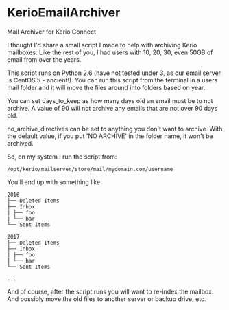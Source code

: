 # KerioEmailArchiver
Mail Archiver for Kerio Connect

I thought I'd share a small script I made to help with archiving Kerio mailboxes. Like the rest of you, I had users with 10, 20, 30, even 50GB of email from over the years.

This script runs on Python 2.6 (have not tested under 3, as our email server is CentOS 5 - ancient!). You can run this script from the terminal in a users mail folder and it will move the files around into folders based on year.

You can set days_to_keep as how many days old an email must be to not archive. A value of 90 will not archive any emails that are not over 90 days old.

no_archive_directives can be set to anything you don't want to archive. With the default value, if you put 'NO ARCHIVE' in the folder name, it won't be archived.

So, on my system I run the script from:

    /opt/kerio/mailserver/store/mail/mydomain.com/username

You'll end up with something like

    2016
    ├── Deleted Items
    ├── Inbox
    | ├── foo
    | └── bar
    └── Sent Items

    2017
    ├── Deleted Items
    ├── Inbox
    | ├── foo
    | └── bar
    └── Sent Items

    ...


And of course, after the script runs you will want to re-index the mailbox. And possibly move the old files to another server or backup drive, etc.
